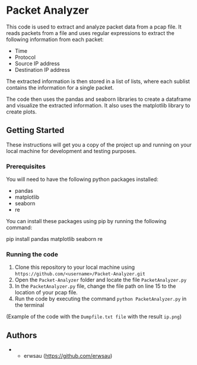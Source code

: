 # Packet Analyzer

This code is used to extract and analyze packet data from a pcap file. It reads packets from a file and uses regular expressions to extract the following information from each packet:
- Time
- Protocol
- Source IP address
- Destination IP address

The extracted information is then stored in a list of lists, where each sublist contains the information for a single packet.

The code then uses the pandas and seaborn libraries to create a dataframe and visualize the extracted information. It also uses the matplotlib library to create plots.

## Getting Started

These instructions will get you a copy of the project up and running on your local machine for development and testing purposes.

### Prerequisites

You will need to have the following python packages installed:
- pandas
- matplotlib
- seaborn
- re

You can install these packages using pip by running the following command:

pip install pandas matplotlib seaborn re

### Running the code

1. Clone this repository to your local machine using `https://github.com/<username>/Packet-Analyzer.git`
2. Open the `Packet-Analyzer` folder and locate the file `PacketAnalyzer.py`
3. In the `PacketAnalyzer.py` file, change the file path on line 15 to the location of your pcap file.
4. Run the code by executing the command `python PacketAnalyzer.py` in the terminal

(Example of the code with the `Dumpfile.txt file` with the result `ip.png`)

## Authors

* - erwsau (https://github.com/erwsau)
